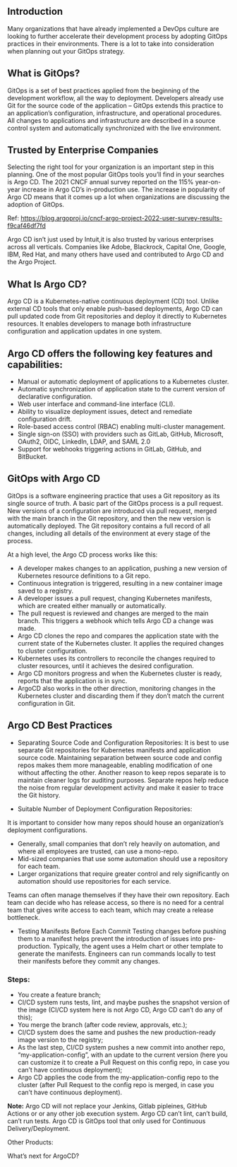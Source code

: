 ## Introduction

Many organizations that have already implemented a DevOps culture are looking to further accelerate their development process by adopting GitOps practices in their environments. There is a lot to take into consideration when planning out your GitOps strategy.

## What is GitOps?

GitOps is a set of best practices applied from the beginning of the development workflow, all the way to deployment.
Developers already use Git for the source code of the application – GitOps extends this practice to an application’s configuration, infrastructure, and operational procedures. All changes to applications and infrastructure are described in a source control system and automatically synchronized with the live environment.

## Trusted by Enterprise Companies

Selecting the right tool for your organization is an important step in this planning. One of the most popular GitOps tools you’ll find in your searches is Argo CD. The 2021 CNCF annual survey reported on the 115% year-on-year increase in Argo CD’s in-production use. The increase in popularity of Argo CD means that it comes up a lot when organizations are discussing the adoption of GitOps.

Ref: https://blog.argoproj.io/cncf-argo-project-2022-user-survey-results-f9caf46df7fd

Argo CD isn’t just used by Intuit,it is also trusted by various enterprises across all verticals. Companies like Adobe, Blackrock, Capital One, Google, IBM, Red Hat, and many others have used and contributed to Argo CD and the Argo Project.


## What Is Argo CD?

Argo CD is a Kubernetes-native continuous deployment (CD) tool. Unlike external CD tools that only enable push-based deployments, Argo CD can pull updated code from Git repositories and deploy it directly to Kubernetes resources. It enables developers to manage both infrastructure configuration and application updates in one system.


## Argo CD offers the following key features and capabilities:

- Manual or automatic deployment of applications to a Kubernetes cluster.
- Automatic synchronization of application state to the current version of declarative configuration.
- Web user interface and command-line interface (CLI).
- Ability to visualize deployment issues, detect and remediate configuration drift.
- Role-based access control (RBAC) enabling multi-cluster management.
- Single sign-on (SSO) with providers such as GitLab, GitHub, Microsoft, OAuth2, OIDC, LinkedIn, LDAP, and SAML 2.0
- Support for webhooks triggering actions in GitLab, GitHub, and BitBucket.


## GitOps with Argo CD

GitOps is a software engineering practice that uses a Git repository as its single source of truth. A basic part of the GitOps process is a pull request. New versions of a configuration are introduced via pull request, merged with the main branch in the Git repository, and then the new version is automatically deployed. The Git repository contains a full record of all changes, including all details of the environment at every stage of the process.

At a high level, the Argo CD process works like this:

- A developer makes changes to an application, pushing a new version of Kubernetes resource definitions to a Git repo.
- Continuous integration is triggered, resulting in a new container image saved to a registry. 
- A developer issues a pull request, changing Kubernetes manifests, which are created either manually or automatically.
- The pull request is reviewed and changes are merged to the main branch. This triggers a webhook which tells Argo CD a change was made.
- Argo CD clones the repo and compares the application state with the current state of the Kubernetes cluster. It applies the required changes to cluster configuration.
- Kubernetes uses its controllers to reconcile the changes required to cluster resources, until it achieves the desired configuration.
- Argo CD monitors progress and when the Kubernetes cluster is ready, reports that the application is in sync.
- ArgoCD also works in the other direction, monitoring changes in the Kubernetes cluster and discarding them if they don’t match the current configuration in Git.


## Argo CD Best Practices

- Separating Source Code and Configuration Repositories:
It is best to use separate Git repositories for Kubernetes manifests and application source code. Maintaining separation between source code and config repos makes them more manageable, enabling modification of one without affecting the other. Another reason to keep repos separate is to maintain cleaner logs for auditing purposes. Separate repos help reduce the noise from regular development activity and make it easier to trace the Git history. 

- Suitable Number of Deployment Configuration Repositories:

It is important to consider how many repos should house an organization’s deployment configurations. 

 - Generally, small companies that don’t rely heavily on automation, and where all employees are trusted, can use a mono-repo. 
 - Mid-sized companies that use some automation should use a repository for each team.
 - Larger organizations that require greater control and rely significantly on automation should use repositories for each service.
 
Teams can often manage themselves if they have their own repository. Each team can decide who has release access, so there is no need for a central team that gives write access to each team, which may create a release bottleneck.

- Testing Manifests Before Each Commit
Testing changes before pushing them to a manifest helps prevent the introduction of issues into pre-production. Typically, the agent uses a Helm chart or other template to generate the manifests. Engineers can run commands locally to test their manifests before they commit any changes. 

### Steps:

- You create a feature branch;
- CI/CD system runs tests, lint, and maybe pushes the snapshot version of the image (CI/CD system here is not Argo CD, Argo CD can’t do any of this);
- You merge the branch (after code review, approvals, etc.);
- CI/CD system does the same and pushes the new production-ready image version to the registry;
- As the last step, CI/CD system pushes a new commit into another repo, “my-application-config”, with an update to the current version (here you can customize it to create a Pull Request on this config repo, in case you can’t have continuous deployment);
- Argo CD applies the code from the my-application-config repo to the cluster (after Pull Request to the config repo is merged, in case you can’t have continuous deployment).


**Note:** Argo CD will not replace your Jenkins, Gitlab pipleines, GitHub Actions or or any other job execution system. Argo CD can’t lint, can’t build, can’t run tests. Argo CD is GitOps tool that only used for Continuous Delivery/Deployment.


Other Products:

What’s next for ArgoCD?

